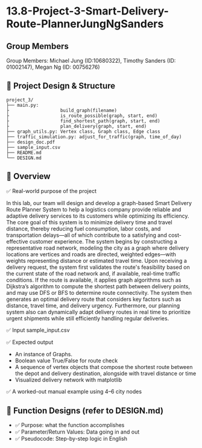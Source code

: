 # 13.8-Project-3-Smart-Delivery-Route-PlannerJungNgSanders

## Group Members
Group Members: Michael Jung (ID:10680322), Timothy Sanders (ID: 01002147), Megan Ng (ID: 00756276)

## 🧠 Project Design & Structure
```
project_3/
├── main.py:
├                   build_graph(filename)
├                   is_route_possible(graph, start, end)
├                   find_shortest_path(graph, start, end)
├                   plan_delivery(graph, start, end)
├── graph_utils.py: Vertex class, Graph class, Edge class
├── traffic_simulation.py: adjust_for_traffic(graph, time_of_day)
├── design_doc.pdf
├── sample_input.csv
├── README.md
└── DESIGN.md
```

## 📄 Overview
✅ Real-world purpose of the project

In this lab, our team will design and develop a graph-based Smart Delivery Route Planner System to help a logistics company provide reliable and adaptive delivery services to its customers while optimizing its efficiency.
The core goal of this system is to minimize delivery time and travel distance, thereby reducing fuel consumption, labor costs, and transportation delays—all of which contribute to a satisfying and cost-effective customer experience.
The system begins by constructing a representative road network, modeling the city as a graph where delivery locations are vertices and roads are directed, weighted edges—with weights representing distance or estimated travel time. Upon receiving a delivery request, the system first validates the route's feasibility based on the current state of the road network and, if available, real-time traffic conditions.
If the route is available, it applies graph algorithms such as Dijkstra’s algorithm to compute the shortest path between delivery points, and may use DFS or BFS to determine route connectivity. The system then generates an optimal delivery route that considers key factors such as distance, travel time, and delivery urgency.
Furthermore, our planning system also can dynamically adapt delivery routes in real time to prioritize urgent shipments while still efficiently handling regular deliveries.

✅ Input
sample_input.csv

✅ Expected output
- An instance of Graphs.
- Boolean value True/False for route check
- A sequence of vertex objects that compose the shortest route between the depot and delivery destination, alongside with travel distance or time
- Visualized delivery network with matplotlib 

✅ A worked-out manual example using 4–6 city nodes


## 📄 Function Designs (refer to DESIGN.md)
- ✅ Purpose: what the function accomplishes
- ✅ Parameter/Return Values: Data going in and out
- ✅ Pseudocode: Step-by-step logic in English
